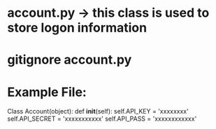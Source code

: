 # account.py -> this class is used to store logon information
# gitignore account.py
# Example File:

Class Account(object):
    def __init__(self):
        self.API_KEY = 'xxxxxxxx'
        self.API_SECRET = 'xxxxxxxxxxx'
        self.API_PASS = 'xxxxxxxxxxxx'